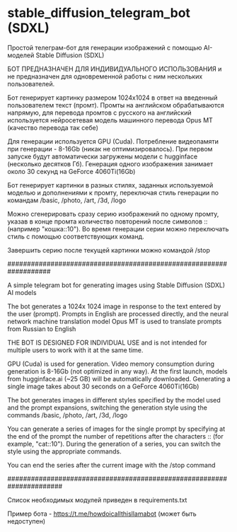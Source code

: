 # stable_diffusion_telegram_bot (SDXL)

Простой телеграм-бот для генерации изображений с помощью AI-моделей Stable Diffusion (SDXL)

БОТ ПРЕДНАЗНАЧЕН ДЛЯ ИНДИВИДУАЛЬНОГО ИСПОЛЬЗОВАНИЯ и не предназначен для одновременной работы с ним нескольких пользователей.

Бот генерирует картинку размером 1024x1024 в ответ на введенный пользователем текст (промт). 
Промты на английском обрабатываются напрямую, для перевода промтов с русского на английский используется нейросетевая модель машинного перевода Opus MT (качество перевода так себе)

Для генерации используется GPU (Cuda). Потребление видеопамяти при генерации - 8-16Gb (никак не оптимизировалось). При первом запуске будут автоматически загружены модели с hugginface (несколько десятков Гб). Генерация одного изображения занимает около 30 секунд на GeForce 4060Ti(16Gb)
 
Бот генерирует картинки в разных стилях, заданных используемой моделью и дополнениями к промту, переключая стиль генерации по командам
/basic, /photo, /art, /3d, /logo 

Можно сгенерировать сразу серию изображений по одному промту, указав в конце промта количество повторений после символов :: (например "кошка::10"). Во время генерации серии можно переключать стиль с помощью соответствующих команд.

Завершить серию после текущей картинки можно командой /stop

###################################################################

A simple telegram bot for generating images using Stable Diffusion (SDXL) AI models

The bot generates a 1024x 1024 image in response to the text entered by the user (prompt).
Prompts in English are processed directly, and the neural network machine translation model Opus MT is used to translate prompts from Russian to English

THE BOT IS DESIGNED FOR INDIVIDUAL USE and is not intended for multiple users to work with it at the same time.

GPU (Cuda) is used for generation. Video memory consumption during generation is 8-16Gb (not optimized in any way). At the first launch, models from hugginface.ai (~25 GB) will be automatically downloaded. Generating a single image takes about 30 seconds on a GeForce 4060Ti(16Gb)

The bot generates images in different styles specified by the model used and the prompt expansions, switching the generation style using the commands
/basic, /photo, /art, /3d, /logo

You can generate a series of images for the single prompt by specifying at the end of the prompt the number of repetitions after the characters :: (for example, "cat::10"). During the generation of a series, you can switch the style using the appropriate commands.

You can end the series after the current image with the /stop command

######################################################################

Список необходимых модулей приведен в requirements.txt

Пример бота - https://t.me/howdoicallthisllamabot (может быть недоступен)
